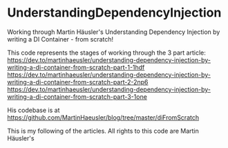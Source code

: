 # UnderstandingDependencyInjection

Working through Martin Häusler's Understanding Dependency Injection by writing a DI Container - from scratch!

This code represents the stages of working through the 3 part article:
https://dev.to/martinhaeusler/understanding-dependency-injection-by-writing-a-di-container-from-scratch-part-1-1hdf
https://dev.to/martinhaeusler/understanding-dependency-injection-by-writing-a-di-container-from-scratch-part-2-2np6
https://dev.to/martinhaeusler/understanding-dependency-injection-by-writing-a-di-container-from-scratch-part-3-1one

His codebase is at https://github.com/MartinHaeusler/blog/tree/master/diFromScratch

This is my following of the articles.  All rights to this code are Martin Häusler's

